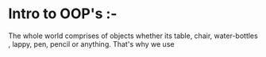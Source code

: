 # Intro to OOP's :-

The whole world comprises of objects whether its table, chair, water-bottles , lappy, pen, pencil or anything. That's why we use 